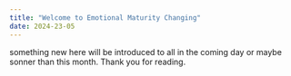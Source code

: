 ```yaml
---
title: "Welcome to Emotional Maturity Changing"
date: 2024-23-05
---
```


something new here will be introduced to all in the coming day or maybe sonner than this month. Thank you for reading.
